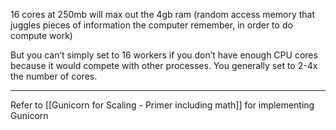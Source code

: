 
16 cores at 250mb will max out the 4gb ram (random access memory that juggles pieces of information the computer remember, in order to do compute work)

But you can’t simply set to 16 workers if you don’t have enough CPU cores because it would compete with other processes. You generally set to 2-4x the number of cores.

---


Refer to [[Gunicorn for Scaling - Primer including math]] for implementing Gunicorn


